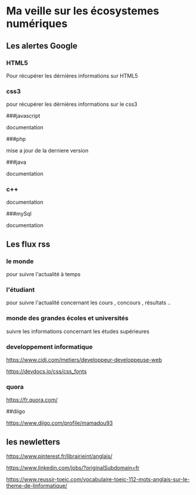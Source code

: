 # Ma veille sur les écosystemes numériques

## Les alertes Google

### HTML5
Pour récupérer les dérnières informations sur HTML5

### css3
pour récupérer les dérnières informations sur le css3

###javascript

documentation

###php

mise a jour de la derniere version

###java

documentation

### c++

documentation

###mySql

documentation

## Les flux rss

### le monde
pour suivre l'actualité à temps

### l'étudiant

pour suivre l'actualité concernant les cours , concours , résultats ..

### monde des grandes écoles et universités

suivre les informations concernant les études supérieures

### developpement informatique

https://www.cidj.com/metiers/developpeur-developpeuse-web

https://devdocs.io/css/css_fonts

### quora

https://fr.quora.com/

##diigo

https://www.diigo.com/profile/mamadou93

## les newletters

https://www.pinterest.fr/librairieint/anglais/ 

https://www.linkedin.com/jobs/?originalSubdomain=fr 

https://www.reussir-toeic.com/vocabulaire-toeic-112-mots-anglais-sur-le-theme-de-linformatique/ 






